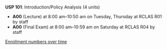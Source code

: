 **USP 101**: Introduction/Policy Analysis (4 units)

- **A00** (Lecture) at 8:00 am–10:50 am on Tuesday, Thursday at RCLAS R01 by staff
- **A00** (Final Exam) at 8:00 am–10:59 am on Saturday at RCLAS R04 by staff

[Enrollment numbers over time](./USP101.tsv)
